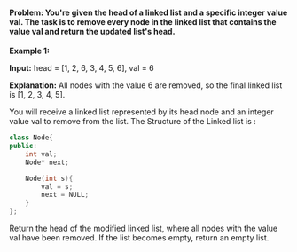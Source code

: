 #### Problem: You're given the head of a linked list and a specific integer value val. The task is to remove every node in the linked list that contains the value val and return the updated list's head.

<b>Example 1:</b>

<b>Input:</b>
head = [1, 2, 6, 3, 4, 5, 6], val = 6

<b>Explanation:</b>
All nodes with the value 6 are removed, so the final linked list is [1, 2, 3, 4, 5].

You will receive a linked list represented by its head node and an integer value val to remove from the list. The Structure of the Linked list is :
```C++
class Node{
public:
    int val;
    Node* next;

    Node(int s){
        val = s;
        next = NULL;
    }
};
```
Return the head of the modified linked list, where all nodes with the value val have been removed. If the list becomes empty, return an empty list.
